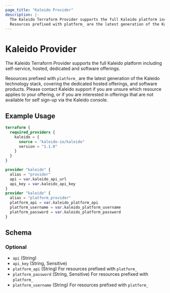 ```yaml
---
page_title: "Kaleido Provider"
description: |-
  The Kaleido Terraform Provider supports the full Kaleido platform including self-service, hosted, dedicated and software offerings.
  Resources prefixed with platform_ are the latest generation of the Kaleido technology stack, covering the dedicated hosted offerings, and software products. Please contact Kaleido support if you are unsure which resource applies to your offering, or if you are interested in offerings that are not available for self sign-up via the Kaleido console.
---
```


# Kaleido Provider

The Kaleido Terraform Provider supports the full Kaleido platform including self-service, hosted, dedicated and software offerings. 
 
 Resources prefixed with `platform_` are the latest generation of the Kaleido technology stack, covering the dedicated hosted offerings, and software products. Please contact Kaleido support if you are unsure which resource applies to your offering, or if you are interested in offerings that are not available for self sign-up via the Kaleido console.

## Example Usage

```terraform
terraform {
  required_providers {
    kaleido = {
      source = "kaleido-io/kaleido"
      version = "1.1.0"
    }
  }
}

provider "kaleido" {
  alias = "provider"
  api = var.kaleido_api_url
  api_key = var.kaleido_api_key
}
provider "kaleido" {
  alias = "platform_provider"
  platform_api = var.kaleido_platform_api
  platform_username = var.kaleido_platform_username
  platform_password = var.kaleido_platform_password
}
```

<!-- schema generated by tfplugindocs -->
## Schema

### Optional

- `api` (String)
- `api_key` (String, Sensitive)
- `platform_api` (String) For resources prefixed with `platform_`
- `platform_password` (String, Sensitive) For resources prefixed with `platform_`
- `platform_username` (String) For resources prefixed with `platform_`